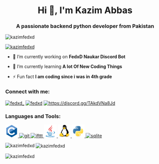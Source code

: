 <h1 align="center">Hi 👋, I'm Kazim Abbas</h1>
<h3 align="center">A passionate backend python developer from Pakistan</h3>

<p align="left"> <img src="https://komarev.com/ghpvc/?username=kazimfedxd&label=Profile%20views&color=0e75b6&style=flat" alt="kazimfedxd" /> </p>

<p align="left"> <a href="https://github.com/ryo-ma/github-profile-trophy"><img src="https://github-profile-trophy.vercel.app/?username=kazimfedxd" alt="kazimfedxd" /></a> </p>

- 🔭 I’m currently working on **FedxD Naukar Discord Bot**

- 🌱 I’m currently learning **A lot Of New Coding Things**

- ⚡ Fun fact **I am coding since i was in 4th grade**

<h3 align="left">Connect with me:</h3>
<p align="left">
<a href="https://instagram.com/fedxd_" target="blank"><img align="center" src="https://raw.githubusercontent.com/rahuldkjain/github-profile-readme-generator/master/src/images/icons/Social/instagram.svg" alt="fedxd_" height="30" width="40" /></a>
<a href="https://www.youtube.com/c/fedxd" target="blank"><img align="center" src="https://raw.githubusercontent.com/rahuldkjain/github-profile-readme-generator/master/src/images/icons/Social/youtube.svg" alt="fedxd" height="30" width="40" /></a>
<a href="https://discord.gg/https://discord.gg/TAkdVNa8Jd" target="blank"><img align="center" src="https://raw.githubusercontent.com/rahuldkjain/github-profile-readme-generator/master/src/images/icons/Social/discord.svg" alt="https://discord.gg/TAkdVNa8Jd" height="30" width="40" /></a>
</p>

<h3 align="left">Languages and Tools:</h3>
<p align="left"> <a href="https://www.cprogramming.com/" target="_blank" rel="noreferrer"> <img src="https://raw.githubusercontent.com/devicons/devicon/master/icons/c/c-original.svg" alt="c" width="40" height="40"/> </a> <a href="https://git-scm.com/" target="_blank" rel="noreferrer"> <img src="https://www.vectorlogo.zone/logos/git-scm/git-scm-icon.svg" alt="git" width="40" height="40"/> </a> <a href="https://ifttt.com/" target="_blank" rel="noreferrer"> <img src="https://www.vectorlogo.zone/logos/ifttt/ifttt-ar21.svg" alt="ifttt" width="40" height="40"/> </a> <a href="https://www.java.com" target="_blank" rel="noreferrer"> <img src="https://raw.githubusercontent.com/devicons/devicon/master/icons/java/java-original.svg" alt="java" width="40" height="40"/> </a> <a href="https://www.linux.org/" target="_blank" rel="noreferrer"> <img src="https://raw.githubusercontent.com/devicons/devicon/master/icons/linux/linux-original.svg" alt="linux" width="40" height="40"/> </a> <a href="https://www.python.org" target="_blank" rel="noreferrer"> <img src="https://raw.githubusercontent.com/devicons/devicon/master/icons/python/python-original.svg" alt="python" width="40" height="40"/> </a> <a href="https://www.sqlite.org/" target="_blank" rel="noreferrer"> <img src="https://www.vectorlogo.zone/logos/sqlite/sqlite-icon.svg" alt="sqlite" width="40" height="40"/> </a> </p>

<p><img align="left" src="https://github-readme-stats.vercel.app/api/top-langs?username=kazimfedxd&show_icons=true&locale=en&layout=compact" alt="kazimfedxd" /></p>

<p>&nbsp;<img align="center" src="https://github-readme-stats.vercel.app/api?username=kazimfedxd&show_icons=true&locale=en" alt="kazimfedxd" /></p>

<p><img align="center" src="https://github-readme-streak-stats.herokuapp.com/?user=kazimfedxd&" alt="kazimfedxd" /></p>
